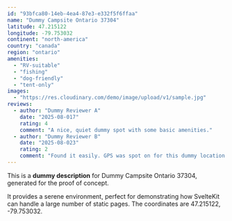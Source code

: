 ```yaml
---
id: "93bfca80-14eb-4ea4-87e3-e332f5f6ffaa"
name: "Dummy Campsite Ontario 37304"
latitude: 47.215122
longitude: -79.753032
continent: "north-america"
country: "canada"
region: "ontario"
amenities:
  - "RV-suitable"
  - "fishing"
  - "dog-friendly"
  - "tent-only"
images:
  - "https://res.cloudinary.com/demo/image/upload/v1/sample.jpg"
reviews:
  - author: "Dummy Reviewer A"
    date: "2025-08-017"
    rating: 4
    comment: "A nice, quiet dummy spot with some basic amenities."
  - author: "Dummy Reviewer B"
    date: "2025-08-023"
    rating: 2
    comment: "Found it easily. GPS was spot on for this dummy location."
---
```


This is a **dummy description** for Dummy Campsite Ontario 37304, generated for the proof of concept.

It provides a serene environment, perfect for demonstrating how SvelteKit can handle a large number of static pages. The coordinates are 47.215122, -79.753032.
